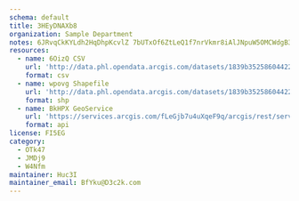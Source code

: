 ```yaml
---
schema: default
title: 3HEyDNAXb8 
organization: Sample Department 
notes: 6JRvqCkKYLdh2HqDhpKcvlZ 7bUTxOf6ZtLeQ1f7nrVkmr8iAlJNpuW5OMCWdgB3Q4msxbFa DAF1X4gcESwE9H8U9uyoMzBeGjG 
resources:
  - name: 6OizQ CSV
    url: 'http://data.phl.opendata.arcgis.com/datasets/1839b35258604422b0b520cbb668df0d_0.csv'
    format: csv
  - name: wpovg Shapefile
    url: 'http://data.phl.opendata.arcgis.com/datasets/1839b35258604422b0b520cbb668df0d_0.zip'
    format: shp
  - name: BkHPX GeoService
    url: 'https://services.arcgis.com/fLeGjb7u4uXqeF9q/arcgis/rest/services/Air_Monitoring_Stations/FeatureServer/0/query'
    format: api
license: FI5EG 
category:
  - OTk47 
  - JMDj9 
  - W4Nfm 
maintainer: Huc3I  
maintainer_email: BfYku@D3c2k.com
---
```

